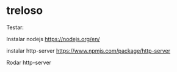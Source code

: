 # treloso

Testar:

Instalar nodejs https://nodejs.org/en/

instalar http-server  https://www.npmjs.com/package/http-server

Rodar http-server
